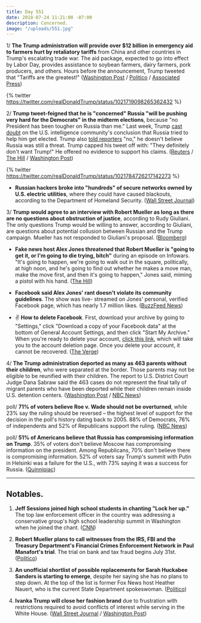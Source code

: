 ```yaml
---
title: Day 551
date: 2018-07-24 11:21:00 -07:00
description: Concerned.
image: "/uploads/551.jpg"
---
```


1/ **The Trump administration will provide over $12 billion in emergency aid to farmers hurt by retaliatory tariffs** from China and other countries in Trump's escalating trade war. The aid package, expected to go into effect by Labor Day, provides assistance to soybean farmers, dairy farmers, pork producers, and others. Hours before the announcement, Trump tweeted that "Tariffs are the greatest!" ([Washington Post](https://www.washingtonpost.com/business/economy/white-house-readies-plan-for-12-billion-in-emergency-aid-to-farmers-caught-in-trumps-escalating-trade-war/2018/07/24/7bec9af4-8f4d-11e8-b769-e3fff17f0689_story.html) / [Politico](https://www.politico.com/story/2018/07/24/trump-trade-aid-for-farmers-737108) / [Associated Press](https://apnews.com/60b2acc81d394e01a78e428c48d53815/Trump-planning-emergency-aid-to-farmers-affected-by-tariffs))

{% twitter https://twitter.com/realDonaldTrump/status/1021719098265362432 %}

2/ **Trump tweet-feigned that he is "concerned" Russia "will be pushing very hard for the Democrats" in the midterm elections**, because "no President has been tougher on Russia than me." Last week, Trump [cast doubt](https://whatthefuckjusthappenedtoday.com/2018/07/16/day-543/#1-trump-rejected-the-consensus-of-u) on the U.S. intelligence community's conclusion that Russia tried to help him get elected. Trump also [told reporters](https://whatthefuckjusthappenedtoday.com/2018/07/18/day-545/#1-trump-said-no-he-does-not-believe) "no," he doesn't believe Russia was still a threat. Trump capped his tweet off with: "They definitely don't want Trump!" He offered no evidence to support his claims. ([Reuters](https://www.reuters.com/article/us-usa-trump-russia/trump-russia-will-push-hard-for-democrats-in-november-election-idUSKBN1KE29M) / [The Hill](http://thehill.com/homenews/administration/398566-trump-im-concerned-russia-may-interfere-in-election-to-help-democrats) / [Washington Post](https://www.washingtonpost.com/politics/without-evidence-trump-claims-russia-will-be-pushing-very-hard-for-the-democrats-in-2018-midterms/2018/07/24/5ad4cdd2-8f2a-11e8-bcd5-9d911c784c38_story.html))

{% twitter https://twitter.com/realDonaldTrump/status/1021784726217142273 %}

* **Russian hackers broke into "hundreds" of secure networks owned by U.S. electric utilities**, where they could have caused blackouts, according to the Department of Homeland Security. ([Wall Street Journal](https://www.wsj.com/articles/russian-hackers-reach-u-s-utility-control-rooms-homeland-security-officials-say-1532388110))

3/ **Trump would agree to an interview with Robert Mueller as long as there are no questions about obstruction of justice**, according to Rudy Giuliani. The only questions Trump would be willing to answer, according to Giuliani, are questions about potential collusion between Russian and the Trump campaign. Mueller has not responded to Giuliani's proposal. ([Bloomberg](https://www.bloomberg.com/news/articles/2018-07-24/trump-s-lawyers-submit-proposal-to-mueller-on-interview-terms))

* **Fake news host Alex Jones threatened that Robert Mueller is "going to get it, or I'm going to die trying, bitch"** during an episode on Infowars. "It's going to happen, we're going to walk out in the square, politically, at high noon, and he's going to find out whether he makes a move man, make the move first, and then it's going to happen," Jones said, miming a pistol with his hand. ([The Hill](http://thehill.com/homenews/media/398512-alex-jones-threatens-mueller-youre-going-to-get-it-or-im-going-to-die-trying))

* **Facebook said Alex Jones' rant doesn't violate its community guidelines**. The show was live- streamed on Jones' personal, verified Facebook page, which has nearly 1.7 million likes. ([BuzzFeed News](https://www.buzzfeednews.com/article/charliewarzel/facebook-alex-jones-robertmueller-pedophile))

* ✌️ **How to delete Facebook**. First, download your archive by going to "Settings," click "Download a copy of your Facebook data" at the bottom of General Account Settings, and then click "Start My Archive." When you're ready to delete your account, [click this link](https://www.facebook.com/help/delete_account), which will take you to the account deletion page. Once you delete your account, it cannot be recovered. ([The Verge](https://www.theverge.com/2018/3/20/17142806/how-to-delete-facebook-page-account-data-privacy))

4/ **The Trump administration deported as many as 463 parents without their children**, who were separated at the border. Those parents may not be eligible to be reunified with their children. The report to U.S. District Court Judge Dana Sabraw said the 463 cases do not represent the final tally of migrant parents who have been deported while their children remain inside U.S. detention centers. ([Washington Post](https://www.washingtonpost.com/world/national-security/government-signals-463-parents-of-migrant-children-may-have-been-deported/2018/07/23/31b522f8-8ed5-11e8-9b0d-749fb254bc3d_story.html?utm_term=.9a6ba7793c6c) / [NBC News](https://www.nbcnews.com/news/investigations/over-460-migrants-separated-their-children-have-potentially-been-deported-n893886))

poll/ **71% of voters believe Roe v. Wade should not be overturned**, while 23% say the ruling should be reversed – the highest level of support for the decision in the poll's history dating back to 2005. 88% of Democrats, 76% of independents and 52% of Republicans support the ruling. ([NBC News](https://www.nbcnews.com/politics/first-read/nbc-wsj-poll-support-roe-v-wade-hits-new-high-n893806))

poll/ **51% of Americans believe that Russia has compromising information on Trump**. 35% of voters don't believe Moscow has compromising information on the president. Among Republicans, 70% don't believe there is compromising information. 52% of voters say Trump's summit with Putin in Helsinki was a failure for the U.S., with 73% saying it was a success for Russia. ([Quinnipiac](https://poll.qu.edu/national/release-detail?ReleaseID=2557))

---

## Notables.

1. **Jeff Sessions joined high school students in chanting "Lock her up."** The top law enforcement officer in the country was addressing a conservative group's high school leadership summit in Washington when he joined the chant. ([CNN](https://www.cnn.com/2018/07/24/politics/jeff-sessions-hillary-clinton-lock-her-up/index.html))

2. **Robert Mueller plans to call witnesses from the IRS, FBI and the Treasury Department's Financial Crimes Enforcement Network in Paul Manafort's trial**. The trial on bank and tax fraud begins July 31st. ([Politico](https://www.politico.com/story/2018/07/24/witness-list-manafort-trial-737109))

3. **An unofficial shortlist of possible replacements for Sarah Huckabee Sanders is starting to emerge**, despite her saying she has no plans to step down. At the top of the list is former Fox News host Heather Nauert, who is the current State Department spokeswoman. ([Politico](https://www.politico.com/story/2018/07/23/sarah-sanders-white-house-aides-736247))

4. **Ivanka Trump will close her fashion brand** due to frustration with restrictions required to avoid conflicts of interest while serving in the White House. ([Wall Street Journal](https://www.wsj.com/articles/ivanka-trump-closing-her-namesake-fashion-brand-1532452229) / [Washington Post](https://www.washingtonpost.com/news/business/wp/2018/07/24/ivanka-trump-shuts-down-her-namesake-clothing-brand-which-became-politicized-during-the-presidential-campaign/))